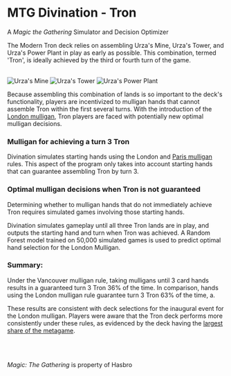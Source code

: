 # MTG Divination - Tron

A *Magic the Gathering* Simulator and Decision Optimizer

The Modern Tron deck relies on assembling Urza's Mine, Urza's Tower, and Urza's Power Plant in play as 
early as possible. This combination, termed 'Tron', is ideally achieved by the third or fourth turn of the game.
<br><br>

![Urza's Mine](http://gatherer.wizards.com/Handlers/Image.ashx?multiverseid=83314&type=card)
![Urza's Tower](http://gatherer.wizards.com/Handlers/Image.ashx?multiverseid=83316&type=card)
![Urza's Power Plant](http://gatherer.wizards.com/Handlers/Image.ashx?multiverseid=83315&type=card)

Because assembling this combination of lands is so important to the deck's functionality, players are incentivized 
to mulligan hands that cannot assemble Tron within the first several turns. With the introduction of the [London mulligan](https://magic.wizards.com/en/articles/archive/competitive-gaming/mythic-championship-ii-format-and-london-test-2019-02-21), 
Tron players are faced with potentially new optimal mulligan decisions.

### Mulligan for achieving a turn 3 Tron

Divination simulates starting hands using the London and [Paris mulligan](https://mtg.fandom.com/wiki/Paris_mulligan) rules.
This aspect of the program only takes into account starting hands that can guarantee assembling Tron by turn 3.

### Optimal mulligan decisions when Tron is not guaranteed

Determining whether to mulligan hands that do not immediately achieve Tron requires simulated games involving those starting hands.

Divination simulates gameplay until all three Tron lands are in play, and outputs the starting hand and turn when Tron was achieved. A Random Forest model trained on 50,000 simulated games is used to predict optimal hand selection for the London Mulligan. 

### Summary:

Under the Vancouver mulligan rule, taking mulligans until 3 card hands results in a guaranteed turn 3 Tron 36% of the time. In comparison, hands using the London mulligan rule guarantee turn 3 Tron 63% of the time, a. 

These results are consistent with deck selections for the inaugural event for the London mulligan. Players were aware that the Tron deck performs more consistently under these rules, as evidenced by the deck having the [largest share of the metagame](https://magic.wizards.com/en/events/coverage/2019MC2/mythic-championship-ii-day-1-metagame-breakdown-2019-04-26).

<br><br>


*Magic: The Gathering* is property of Hasbro
